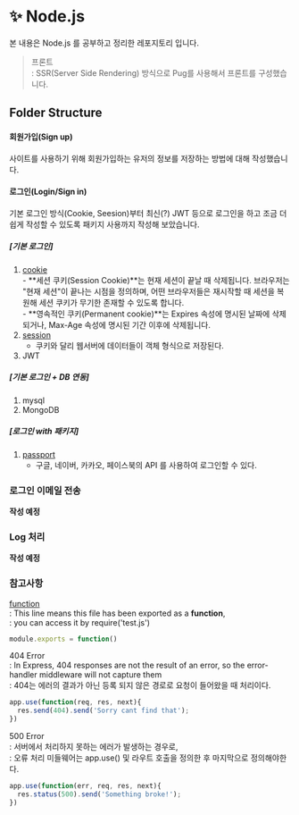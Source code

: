 # ✨ Node.js
본 내용은 Node.js 를 공부하고 정리한 레포지토리 입니다.
> 프론트  
  : SSR(Server Side Rendering) 방식으로 Pug를 사용해서 프론트를 구성했습니다.


## Folder Structure

#### 회원가입(Sign up)
사이트를 사용하기 위해 회원가입하는 유저의 정보를 저장하는 방법에 대해 작성했습니다.  

#### 로그인(Login/Sign in)
기본 로그인 방식(Cookie, Seesion)부터 최신(?) JWT 등으로 로그인을 하고 조금 더 쉽게 작성할 수 있도록 패키지 사용까지 작성해 보았습니다.  

##### [기본 로그인]
  1. [cookie](https://www.npmjs.com/package/cookie-parser)  
    - **세션 쿠키(Session Cookie)**는 현재 세션이 끝날 때 삭제됩니다. 브라우저는 "현재 세션"이 끝나는 시점을 정의하며, 어떤 브라우저들은 재시작할 때 세션을 복원해 세션 쿠키가 무기한 존재할 수 있도록 합니다.  
    - **영속적인 쿠키(Permanent cookie)**는 Expires 속성에 명시된 날짜에 삭제되거나, Max-Age 속성에 명시된 기간 이후에 삭제됩니다.  
  2. [session](https://www.npmjs.com/package/express-session)
      - 쿠키와 달리 웹서버에 데이터들이 객체 형식으로 저장된다.
  3. JWT

##### [기본 로그인 + DB 연동]
  1. mysql
  2. MongoDB
    
##### [로그인 with 패키지]
  1. [passport](https://www.npmjs.com/package/passport)
      - 구글, 네이버, 카카오, 페이스북의 API 를 사용하여 로그인할 수 있다.
 

### 로그인 이메일 전송
**작성 예정**


### Log 처리
**작성 예정**

### 참고사항
[function](https://stackoverflow.com/questions/43951067/what-is-the-meaning-of-the-module-exports-functionapp)  
: This line means this file has been exported as a **function**,  
: you can access it by require('test.js')  

```javascript
module.exports = function()
```

404 Error  
: In Express, 404 responses are not the result of an error, so the error-handler middleware will not capture them  
: 404는 에러의 결과가 아닌 등록 되지 않은 경로로 요청이 들어왔을 때 처리이다.  

```javascript
app.use(function(req, res, next){
  res.send(404).send('Sorry cant find that');
})
```

500 Error  
: 서버에서 처리하지 못하는 에러가 발생하는 경우로,  
: 오류 처리 미들웨어는 app.use() 및 라우트 호출을 정의한 후 마지막으로 정의해야한다.  

```javascript
app.use(function(err, req, res, next){
  res.status(500).send('Something broke!');
})
```
